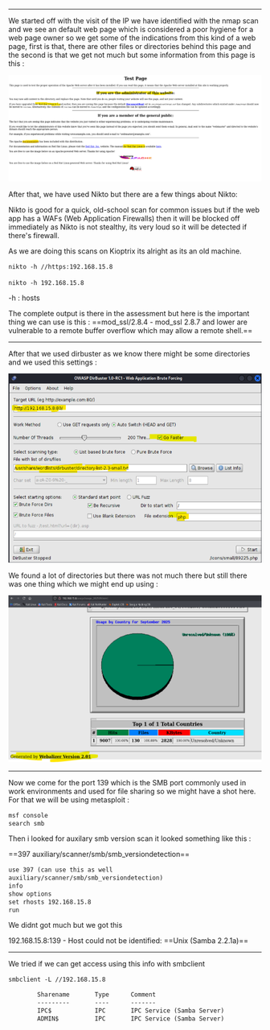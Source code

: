___ 
We started off with the visit of the IP we have identified with the nmap scan and we see an default web page which is considered a poor hygiene for a web page owner so we get some of the indications from this kind of a web page, first is that, there are other files or directories behind this page and the second is that we get not much but some information from this page is this :

![](Courses/TCM%20Practical%20Ethical%20Hacking/Domain%204%20-%20Scanning%20and%20Enumeration/assests/Pasted%20image%2020250903214807.png)

After that, we have used Nikto but there are a few things about Nikto:

Nikto is good for a quick, old-school scan for common issues but if the web app has a WAFs (Web Application Firewalls) then it will be blocked off immediately as Nikto is not stealthy, its very loud so it will be detected if there's firewall.

As we are doing this scans on Kioptrix its alright as its an old machine.

```
nikto -h //https:192.168.15.8

nikto -h 192.168.15.8
```

-h : hosts 

The complete output is there in the assessment but here is the important thing we can use is this : ==mod_ssl/2.8.4 - mod_ssl 2.8.7 and lower are vulnerable to a remote buffer overflow which may allow a remote shell.==

___ 
After that we used dirbuster as we know there might be some directories and we used this settings : 

![](Courses/TCM%20Practical%20Ethical%20Hacking/Domain%204%20-%20Scanning%20and%20Enumeration/assests/Pasted%20image%2020250903220636.png)

We found a lot of directories but there was not much there but still there was one thing which we might end up using : 

![](Courses/TCM%20Practical%20Ethical%20Hacking/Domain%204%20-%20Scanning%20and%20Enumeration/assests/Pasted%20image%2020250903221051.png)

___

Now we come for the port 139 which is the SMB port commonly used in work environments and used for file sharing so we might have a shot here.
For that we will be using metasploit :
```
msf console
search smb 
```

Then i looked for auxilary smb version scan it looked something like this :

==397  auxiliary/scanner/smb/smb_versiondetection==
```
use 397 (can use this as well  auxiliary/scanner/smb/smb_versiondetection)
info
show options 
set rhosts 192.168.15.8
run
```

We didnt got much but we got this 

192.168.15.8:139      -   Host could not be identified: ==Unix (Samba 2.2.1a)==
 ___
 We tried if we can get access using this info with smbclient
 ```
 smbclient -L //192.168.15.8
 ```

```
        Sharename       Type      Comment
        ---------       ----      -------
        IPC$            IPC       IPC Service (Samba Server)
        ADMIN$          IPC       IPC Service (Samba Server)

```

